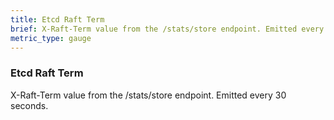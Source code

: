```yaml
---
title: Etcd Raft Term
brief: X-Raft-Term value from the /stats/store endpoint. Emitted every 30 seconds.
metric_type: gauge
---
```


### Etcd Raft Term

X-Raft-Term value from the /stats/store endpoint. Emitted every 30 seconds.